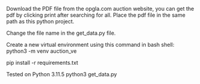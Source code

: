 Download the PDF file from the opgla.com auction website, you can get the pdf by clicking print after searching for all.
Place the pdf file in the same path as this python project.

Change the file name in the get_data.py file.

Create a new virtual environment using this command in bash shell:
python3 -m venv auction_ve

pip install -r requirements.txt

Tested on Python 3.11.5
python3 get_data.py
